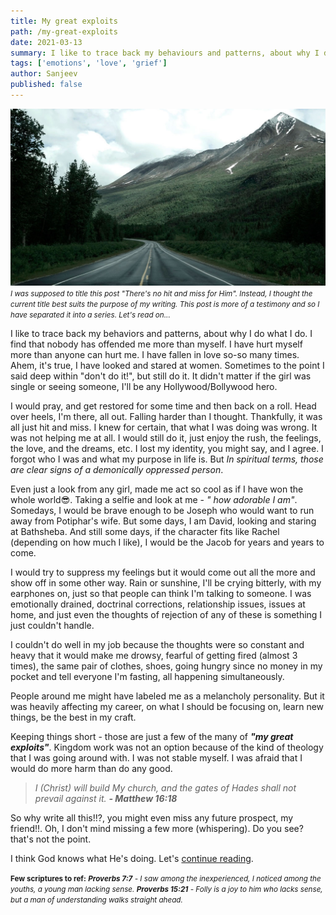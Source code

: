 ```yaml
---
title: My great exploits
path: /my-great-exploits
date: 2021-03-13
summary: I like to trace back my behaviours and patterns, about why I do what I do. I find that nobody has offended me more than myself. It's true, I have hurt myself more than anyone can hurt me.
tags: ['emotions', 'love', 'grief']
author: Sanjeev
published: false
---
```


![background](./images/blog_bg_4.jpg)
_<small>I was supposed to title this post "There's no hit and miss for Him". Instead, I thought the current title best suits the purpose of my writing. This post is more of a testimony and so I have separated it into a series. Let's read on...</small>_

I like to trace back my behaviors and patterns, about why I do what I do. I find that nobody has offended me more than myself. I have hurt myself more than anyone can hurt me. I have fallen in love so-so many times. Ahem, it's true, I have looked and stared at women. Sometimes to the point I said deep within "don't do it!", but still do it. It didn't matter if the girl was single or seeing someone, I'll be any Hollywood/Bollywood hero.

I would pray, and get restored for some time and then back on a roll. Head over heels, I'm there, all out. Falling harder than I thought. Thankfully, it was all just hit and miss. I knew for certain, that what I was doing was wrong. It was not helping me at all. I would still do it, just enjoy the rush, the feelings, the love, and the dreams, etc. I lost my identity, you might say, and I agree. I forgot who I was and what my purpose in life is. But _In spiritual terms, those are clear signs of a demonically oppressed person_.

Even just a look from any girl, made me act so cool as if I have won the whole world😎. Taking a selfie and look at me - _" how adorable I am"_. Somedays, I would be brave enough to be Joseph who would want to run away from Potiphar's wife. But some days, I am David, looking and staring at Bathsheba. And still some days, if the character fits like Rachel (depending on how much I like), I would be the Jacob for years and years to come.

I would try to suppress my feelings but it would come out all the more and show off in some other way. Rain or sunshine, I'll be crying bitterly, with my earphones on, just so that people can think I'm talking to someone. I was emotionally drained, doctrinal corrections, relationship issues, issues at home, and just even the thoughts of rejection of any of these is something I just couldn't handle.

I couldn't do well in my job because the thoughts were so constant and heavy that it would make me drowsy, fearful of getting fired (almost 3 times), the same pair of clothes, shoes, going hungry since no money in my pocket and tell everyone I'm fasting, all happening simultaneously.

People around me might have labeled me as a melancholy personality. But it was heavily affecting my career, on what I should be focusing on, learn new things, be the best in my craft.

Keeping things short - those are just a few of the many of _**"my great exploits"**_. Kingdom work was not an option because of the kind of theology that I was going around with. I was not stable myself. I was afraid that I would do more harm than do any good.

> _I (Christ) will build My church, and the gates of Hades shall not prevail against it.  **- Matthew 16:18**_

So why write all this!!?, you might even miss any future prospect, my friend!!. Oh, I don't mind missing a few more (whispering). Do you see? that's not the point.

I think God knows what He's doing. Let's <a href="/a-baby-christian">continue reading</a>.

<small>**Few scriptures to ref:**
<em>**Proverbs 7:7** - I saw among the inexperienced, I noticed among the youths, a young man lacking sense.
**Proverbs 15:21** - Folly is a joy to him who lacks sense, but a man of understanding walks straight ahead.
</em>
</small>
